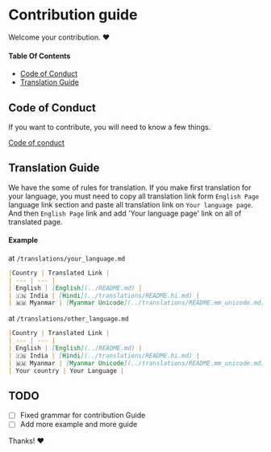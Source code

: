 # Contribution guide

Welcome your contribution. :heart:

#### Table Of Contents
- [Code of Conduct](#code-of-conduct)
- [Translation Guide](#translation-guide)

## Code of Conduct
If you want to contribute, you will need to know a few things.

[Code of conduct](CODE_OF_CONDUCT.md)

## Translation Guide
We have the some of rules for translation. If you make first translation for your language, you must need to copy all translation link form `English Page` language link section and paste all translation link on `Your language page`. And then `English Page` link and add 'Your language page' link on all of translated page.

#### Example

at `/translations/your_language.md`
```markdown
|Country | Translated Link |
| --- | --- |
| English | [English](../README.md) |
| 🇮🇳 India | [Hindi](../translations/README.hi.md) |
| 🇲🇲 Myanmar | [Myanmar Unicode](../translations/README.mm_unicode.md), Myanmar ZawGyi |
```

at `/translations/other_language.md`
```markdown
|Country | Translated Link |
| --- | --- |
| English | [English](../README.md) |
| 🇮🇳 India | [Hindi](../translations/README.hi.md) |
| 🇲🇲 Myanmar | [Myanmar Unicode](../translations/README.mm_unicode.md), Myanmar ZawGyi |
| Your country | Your Language |
```

## TODO
- [ ] Fixed grammar for contribution Guide
- [ ] Add more example and more guide

Thanks! :heart:
